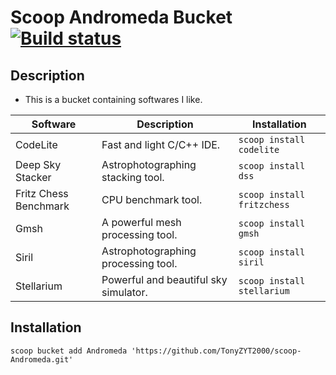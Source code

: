 # Scoop Andromeda Bucket [![Build status](https://ci.appveyor.com/api/projects/status/88393ccpqd77l5pw/branch/master?svg=true)](https://ci.appveyor.com/project/TonyZYT2000/scoop-Andromeda/branch/master)

## Description

- This is a bucket containing softwares I like.

| Software              | Description                           | Installation               |
| --------------------- | ------------------------------------- | -------------------------- |
| CodeLite              | Fast and light C/C++ IDE.             | `scoop install codelite`   |
| Deep Sky Stacker      | Astrophotographing stacking tool.     | `scoop install dss`        |
| Fritz Chess Benchmark | CPU benchmark tool.                   | `scoop install fritzchess` |
| Gmsh                  | A powerful mesh processing tool.      | `scoop install gmsh`       |
| Siril                 | Astrophotographing processing tool.   | `scoop install siril`      |
| Stellarium            | Powerful and beautiful sky simulator. | `scoop install stellarium` |

## Installation

`scoop bucket add Andromeda 'https://github.com/TonyZYT2000/scoop-Andromeda.git'`
